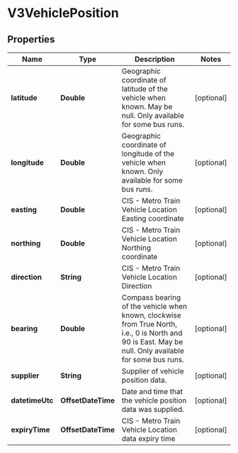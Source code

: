 

# V3VehiclePosition


## Properties

| Name | Type | Description | Notes |
|------------ | ------------- | ------------- | -------------|
|**latitude** | **Double** | Geographic coordinate of latitude of the vehicle when known. May be null.  Only available for some bus runs. |  [optional] |
|**longitude** | **Double** | Geographic coordinate of longitude of the vehicle when known.   Only available for some bus runs. |  [optional] |
|**easting** | **Double** | CIS - Metro Train Vehicle Location Easting coordinate |  [optional] |
|**northing** | **Double** | CIS - Metro Train Vehicle Location Northing coordinate |  [optional] |
|**direction** | **String** | CIS - Metro Train Vehicle Location Direction |  [optional] |
|**bearing** | **Double** | Compass bearing of the vehicle when known, clockwise from True North, i.e., 0 is North and 90 is East. May be null.  Only available for some bus runs. |  [optional] |
|**supplier** | **String** | Supplier of vehicle position data. |  [optional] |
|**datetimeUtc** | **OffsetDateTime** | Date and time that the vehicle position data was supplied. |  [optional] |
|**expiryTime** | **OffsetDateTime** | CIS - Metro Train Vehicle Location data expiry time |  [optional] |



